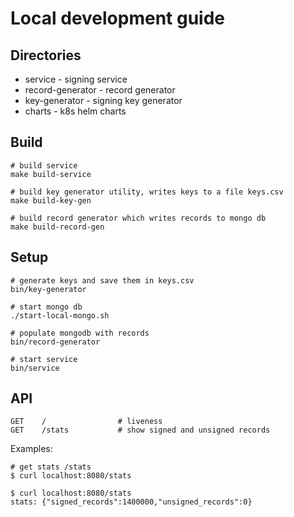 # Local development guide

## Directories
* service - signing service 
* record-generator - record generator 
* key-generator - signing key generator
* charts - k8s helm charts

## Build
```
# build service
make build-service
```

```
# build key generator utility, writes keys to a file keys.csv
make build-key-gen
```

```
# build record generator which writes records to mongo db
make build-record-gen
```

## Setup
```
# generate keys and save them in keys.csv
bin/key-generator

# start mongo db
./start-local-mongo.sh

# populate mongodb with records
bin/record-generator

# start service
bin/service

```

## API
```
GET    /                # liveness         
GET    /stats           # show signed and unsigned records         
```
Examples:

```
# get stats /stats
$ curl localhost:8080/stats

$ curl localhost:8080/stats
stats: {"signed_records":1400000,"unsigned_records":0}

```